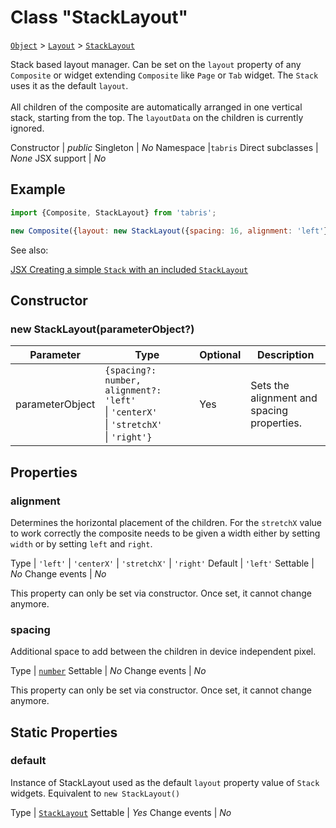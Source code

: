 ---
---
# Class "StackLayout"

<span style="white-space:nowrap;">[`Object`](https://developer.mozilla.org/en-US/docs/Web/JavaScript/Reference/Global_Objects/Object)</span> > <span style="white-space:nowrap;">[`Layout`](Layout.md)</span> > <span style="white-space:nowrap;">[`StackLayout`](StackLayout.md)</span>

Stack based layout manager. Can be set on the `layout` property of any `Composite` or widget extending `Composite` like `Page` or `Tab` widget. The `Stack` uses it as the default `layout`.<br/><br/> All children of the composite are automatically arranged in one vertical stack, starting from the top. The `layoutData` on the children is currently ignored.


Constructor | *public*
Singleton | *No*
Namespace |`tabris`
Direct subclasses | *None*
JSX support | *No*


## Example
```js
import {Composite, StackLayout} from 'tabris';

new Composite({layout: new StackLayout({spacing: 16, alignment: 'left'})});
```

See also:
  
[<span class='language jsx'>JSX</span> Creating a simple `Stack` with an included `StackLayout`](https://playground.tabris.com/?gitref=v3.1.0&snippet=stack.jsx)

## Constructor

### new StackLayout(parameterObject?)

Parameter|Type|Optional|Description
-|-|-|-
parameterObject | <span style="white-space:nowrap;">`{spacing?: number, alignment?: 'left'` \| `'centerX'` \| `'stretchX'` \| `'right'}`</span> | Yes | Sets the alignment and spacing properties.

## Properties

### alignment


Determines the horizontal placement of the children. For the `stretchX` value to work correctly the composite needs to be given a width either by setting `width` or by setting `left` and `right`.

Type | <span style="white-space:nowrap;">`'left'` \| `'centerX'` \| `'stretchX'` \| `'right'`</span>
Default | `'left'`
Settable | *No*
Change events | *No*




This property can only be set via constructor. Once set, it cannot change anymore.



### spacing


Additional space to add between the children in device independent pixel.

Type | <span style="white-space:nowrap;">[`number`](https://developer.mozilla.org/en-US/docs/Web/JavaScript/Data_structures#Number_type)</span>
Settable | *No*
Change events | *No*




This property can only be set via constructor. Once set, it cannot change anymore.



## Static Properties

### default


Instance of StackLayout used as the default `layout` property value of `Stack` widgets. Equivalent to `new StackLayout()`

Type | <span style="white-space:nowrap;">[`StackLayout`](StackLayout.md)</span>
Settable | *Yes*
Change events | *No*




